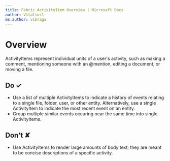 ```yaml
---
title: Fabric ActivityItem Overview | Microsoft Docs
author: Vitalius1
ms.author: vibraga
---
```


# Overview
ActivityItems represent individual units of a user's activity, such as making a comment, mentioning someone with an @mention, editing a document, or moving a file.


## Do &#10003;
- Use a list of multiple ActivityItems to indicate a history of events relating to a single file, folder, user, or other entity. Alternatively, use a single ActivityItem to indicate the most recent event on an entity.
- Group multiple similar events occuring near the same time into single ActivityItems.

## Don't &#10008;
- Use ActivityItems to render large amounts of body text; they are meant to be concise descriptions of a specific activity.
